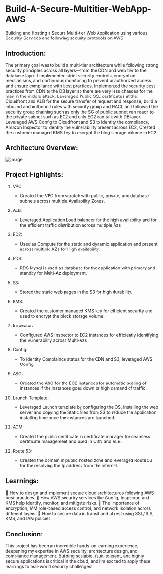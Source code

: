 # Build-A-Secure-Multitier-WebApp-AWS
Building and Hosting a Secure Multi-tier Web Application using various Security Services and following security protocols on AWS


## Introduction:
The primary goal was to build a multi-tier architecture while following strong security principles across all layers—from the CDN and web tier to the database layer. I implemented strict security controls, encryption mechanisms, and continuous monitoring to prevent unauthorized access and ensure compliance with best practices. Implemented the security best practices from CDN to the DB layer so there are very less chances for the man in the middle attack. Leveraged Public SSL certificates at the Cloudfront and ALB for the secure transfer of request and response, build a inbound and outbound rules with security group and NACL and followed the security group chaining such as only the SG of public subnet can reach to the private subnet such as EC2 and only EC2 can talk with DB layer. Leveraged AWS Config to Cloudfront and S3 to identity the compliance, Amazon Inspector to identity the vulnerability present across EC2, Created the customer managed KMS key to encrypt the blog storage volume in EC2.

## Architecture Overview: 

![image](https://github.com/user-attachments/assets/ca06aefd-829a-4040-8d1a-d53112ec807f)


## Project Highlights:

1. VPC
   * Created the VPC from scratch with public, private, and database subnets across multiple Availability Zones.

2. ALB:
   * Leveraged Application Load balancer for the high availability and for the efficient traffic distribution across multiple Azs

3. EC2:
   * Used as Compute for the static and dynamic application and present across multiple AZs for High availability.

4. RDS:
   * RDS Mysql is used as database for the application with primary and standby for Multi-Az deployment.

5. S3:
   * Stored the static web pages in the S3 for high durability.

6. KMS:
   * Created the customer managed KMS key for efficient security and used to encrypt the block storage volume.

7. Inspector:
   * Configured AWS Inspector  to EC2 instances for efficiently identifying the vulnerability across Multi-Azs

8. Config:
   * To identity Complaince status for the CDN and S3, leveraged AWS Config.
  
9. ASG:
    * Created the ASG for the EC2 instances for automatic scaling of instances if the instances goes down or high demand of traffic.

10. Launch Template:
    * Leveraged Launch template by configuring the OS, installing the web server and copying the Static files from S3 to reduce the application installing time once the instances are launched.

11. ACM:
    * Created the public certificate in certificate manager for seamless certificate management and used in CDN and ALB.
   
12. Route 53:
    * Created the domain in public hosted zone and leveraged Route 53 for the resolving the Ip address from the internet.
   

## Learnings:
🔹 How to design and implement secure cloud architectures following AWS best practices.
🔹 How AWS security services like Config, Inspector, and KMS help identify, monitor, and mitigate risks.
🔹 The importance of encryption, IAM role-based access control, and network isolation across different layers.
🔹 How to secure data in transit and at rest using SSL/TLS, KMS, and IAM policies.

## Conclusion:
This project has been an incredible hands-on learning experience, deepening my expertise in AWS security, architecture design, and compliance management. Building scalable, fault-tolerant, and highly secure applications is critical in the cloud, and I’m excited to apply these learnings to real-world security challenges! 

